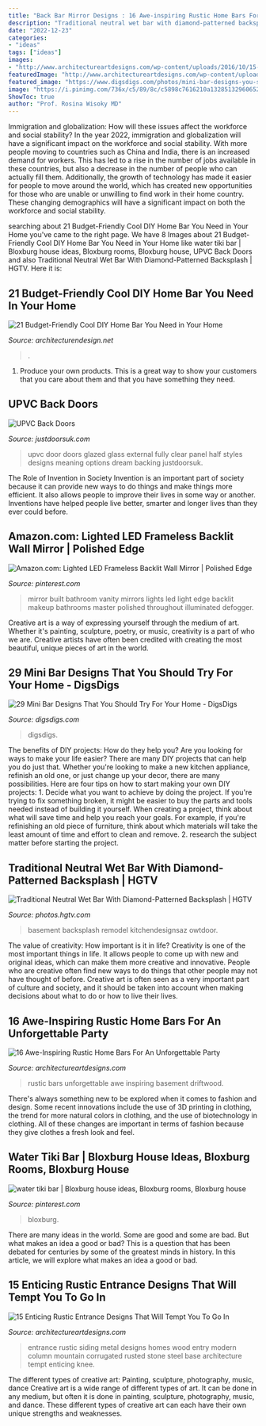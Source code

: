 ```yaml
---
title: "Back Bar Mirror Designs : 16 Awe-inspiring Rustic Home Bars For An Unforgettable Party"
description: "Traditional neutral wet bar with diamond-patterned backsplash"
date: "2022-12-23"
categories:
- "ideas"
tags: ["ideas"]
images:
- "http://www.architectureartdesigns.com/wp-content/uploads/2016/10/15-Enticing-Rustic-Entrance-Designs-That-Will-Tempt-You-To-Go-In-8.jpg"
featuredImage: "http://www.architectureartdesigns.com/wp-content/uploads/2016/10/15-Enticing-Rustic-Entrance-Designs-That-Will-Tempt-You-To-Go-In-8.jpg"
featured_image: "https://www.digsdigs.com/photos/mini-bar-designs-you-should-try-for-your-home-17.jpg"
image: "https://i.pinimg.com/736x/c5/89/8c/c5898c7616210a132851329606521eff.jpg"
ShowToc: true
author: "Prof. Rosina Wisoky MD"
---
```



Immigration and globalization: How will these issues affect the workforce and social stability?
In the year 2022, immigration and globalization will have a significant impact on the workforce and social stability. With more people moving to countries such as China and India, there is an increased demand for workers. This has led to a rise in the number of jobs available in these countries, but also a decrease in the number of people who can actually fill them. Additionally, the growth of technology has made it easier for people to move around the world, which has created new opportunities for those who are unable or unwilling to find work in their home country. These changing demographics will have a significant impact on both the workforce and social stability.

	

		
searching about 21 Budget-Friendly Cool DIY Home Bar You Need in Your Home you've came to the right page. We have 8 Images about 21 Budget-Friendly Cool DIY Home Bar You Need in Your Home like water tiki bar | Bloxburg house ideas, Bloxburg rooms, Bloxburg house, UPVC Back Doors and also Traditional Neutral Wet Bar With Diamond-Patterned Backsplash | HGTV. Here it is:
		
    
## 21 Budget-Friendly Cool DIY Home Bar You Need In Your Home

<img loading=lazy src="https://cdn.architecturendesign.net/wp-content/uploads/2015/04/AD-DIY-Home-Bar-21.jpg" onerror="this.onerror=null;this.src='https://tse3.mm.bing.net/th?id=OIP.XwpHCRQO3F6vSTV4U4J0eQHaJ4&amp;pid=15.1';" alt="21 Budget-Friendly Cool DIY Home Bar You Need in Your Home">

_Source: architecturendesign.net_

>. 

	

1. Produce your own products. This is a great way to show your customers that you care about them and that you have something they need.

    
## UPVC Back Doors

<img loading=lazy src="http://justdoorsuk.com/images/gallery/upvc-back-doors/large/fullglass2.jpg" onerror="this.onerror=null;this.src='https://tse4.mm.bing.net/th?id=OIP.-4yZy5BdKTGtVSzszR3jHwHaNL&amp;pid=15.1';" alt="UPVC Back Doors">

_Source: justdoorsuk.com_

>upvc door doors glazed glass external fully clear panel half styles designs meaning options dream backing justdoorsuk. 

	

The Role of Invention in Society
Invention is an important part of society because it can provide new ways to do things and make things more efficient. It also allows people to improve their lives in some way or another. Inventions have helped people live better, smarter and longer lives than they ever could before.

    
## Amazon.com: Lighted LED Frameless Backlit Wall Mirror | Polished Edge

<img loading=lazy src="https://i.pinimg.com/736x/a9/88/48/a98848eb39d745f9eb83e1be6025a04d.jpg" onerror="this.onerror=null;this.src='https://tse3.mm.bing.net/th?id=OIP.H_5YhJsgksDNTdUSYZ6_cgHaNK&amp;pid=15.1';" alt="Amazon.com: Lighted LED Frameless Backlit Wall Mirror | Polished Edge">

_Source: pinterest.com_

>mirror built bathroom vanity mirrors lights led light edge backlit makeup bathrooms master polished throughout illuminated defogger. 

	

Creative art is a way of expressing yourself through the medium of art. Whether it's painting, sculpture, poetry, or music, creativity is a part of who we are. Creative artists have often been credited with creating the most beautiful, unique pieces of art in the world.

    
## 29 Mini Bar Designs That You Should Try For Your Home - DigsDigs

<img loading=lazy src="https://www.digsdigs.com/photos/mini-bar-designs-you-should-try-for-your-home-17.jpg" onerror="this.onerror=null;this.src='https://tse4.mm.bing.net/th?id=OIP.hO8D0AQvYhahl8LADxCnkgAAAA&amp;pid=15.1';" alt="29 Mini Bar Designs That You Should Try For Your Home - DigsDigs">

_Source: digsdigs.com_

>digsdigs. 

	

The benefits of DIY projects: How do they help you?
Are you looking for ways to make your life easier? There are many DIY projects that can help you do just that. Whether you're looking to make a new kitchen appliance, refinish an old one, or just change up your decor, there are many possibilities. Here are four tips on how to start making your own DIY projects: 1. Decide what you want to achieve by doing the project. If you're trying to fix something broken, it might be easier to buy the parts and tools needed instead of building it yourself. When creating a project, think about what will save time and help you reach your goals. For example, if you're refinishing an old piece of furniture, think about which materials will take the least amount of time and effort to clean and remove. 2. research the subject matter before starting the project.

    
## Traditional Neutral Wet Bar With Diamond-Patterned Backsplash | HGTV

<img loading=lazy src="https://hgtvhome.sndimg.com/content/dam/images/hgtv/fullset/2012/1/26/0/DP_Corey-Damen-Jenkins-neutral-butler-pantry_s3x4.jpg.rend.hgtvcom.616.822.suffix/1400964390759.jpeg" onerror="this.onerror=null;this.src='https://tse2.mm.bing.net/th?id=OIP.lR8kUCLdrePKU4x55XduYAHaJ4&amp;pid=15.1';" alt="Traditional Neutral Wet Bar With Diamond-Patterned Backsplash | HGTV">

_Source: photos.hgtv.com_

>basement backsplash remodel kitchendesignsaz owtdoor. 

	

The value of creativity: How important is it in life?
Creativity is one of the most important things in life. It allows people to come up with new and original ideas, which can make them more creative and innovative. People who are creative often find new ways to do things that other people may not have thought of before. Creative art is often seen as a very important part of culture and society, and it should be taken into account when making decisions about what to do or how to live their lives.

    
## 16 Awe-Inspiring Rustic Home Bars For An Unforgettable Party

<img loading=lazy src="https://www.architectureartdesigns.com/wp-content/uploads/2015/05/16-Awe-Inspiring-Rustic-Home-Bars-For-An-Unforgettable-Party-2-630x420.jpg" onerror="this.onerror=null;this.src='https://tse4.mm.bing.net/th?id=OIP.njjUu47ehtuSp9hD01-RXgHaE8&amp;pid=15.1';" alt="16 Awe-Inspiring Rustic Home Bars For An Unforgettable Party">

_Source: architectureartdesigns.com_

>rustic bars unforgettable awe inspiring basement driftwood. 

	

There's always something new to be explored when it comes to fashion and design. Some recent innovations include the use of 3D printing in clothing, the trend for more natural colors in clothing, and the use of biotechnology in clothing. All of these changes are important in terms of fashion because they give clothes a fresh look and feel.

    
## Water Tiki Bar | Bloxburg House Ideas, Bloxburg Rooms, Bloxburg House

<img loading=lazy src="https://i.pinimg.com/736x/c5/89/8c/c5898c7616210a132851329606521eff.jpg" onerror="this.onerror=null;this.src='https://tse2.mm.bing.net/th?id=OIP.e0EcjC0_Wra_XtX92P1YmgHaDc&amp;pid=15.1';" alt="water tiki bar | Bloxburg house ideas, Bloxburg rooms, Bloxburg house">

_Source: pinterest.com_

>bloxburg. 

	

There are many ideas in the world. Some are good and some are bad. But what makes an idea a good or bad? This is a question that has been debated for centuries by some of the greatest minds in history. In this article, we will explore what makes an idea a good or bad.

    
## 15 Enticing Rustic Entrance Designs That Will Tempt You To Go In

<img loading=lazy src="http://www.architectureartdesigns.com/wp-content/uploads/2016/10/15-Enticing-Rustic-Entrance-Designs-That-Will-Tempt-You-To-Go-In-8.jpg" onerror="this.onerror=null;this.src='https://tse3.mm.bing.net/th?id=OIP.v9-MuykhUbn3K0jRHUnmgQHaKi&amp;pid=15.1';" alt="15 Enticing Rustic Entrance Designs That Will Tempt You To Go In">

_Source: architectureartdesigns.com_

>entrance rustic siding metal designs homes wood entry modern column mountain corrugated rusted stone steel base architecture tempt enticing knee. 

	

The different types of creative art: Painting, sculpture, photography, music, dance
Creative art is a wide range of different types of art. It can be done in any medium, but often it is done in painting, sculpture, photography, music, and dance. These different types of creative art can each have their own unique strengths and weaknesses.

